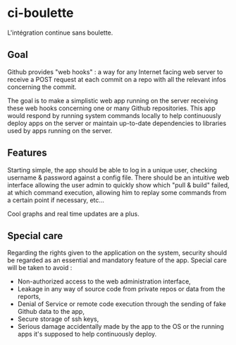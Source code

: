 # ci-boulette

L'intégration continue sans boulette.

## Goal

Github provides "web hooks" : a way for any Internet facing web server to receive a POST request at each commit on a repo with all the relevant infos concerning the commit.

The goal is to make a simplistic web app running on the server receiving these web hooks concerning one or many Github repositories.
This app would respond by running system commands locally to help continuously deploy apps on the server or maintain up-to-date dependencies
to libraries used by apps running on the server.

## Features

Starting simple, the app should be able to log in a unique user, checking username & password against a config file.
There should be an intuitive web interface allowing the user admin to quickly show which "pull & build" failed,
at which command execution, allowing him to replay some commands from a certain point if necessary, etc...

Cool graphs and real time updates are a plus.

## Special care

Regarding the rights given to the application on the system, security should be regarded as an essential and mandatory feature of the app.
Special care will be taken to avoid :
   * Non-authorized access to the web administration interface,
   * Leakage in any way of source code from private repos or data from the reports,
   * Denial of Service or remote code execution through the sending of fake Github data to the app,
   * Secure storage of ssh keys,
   * Serious damage accidentally made by the app to the OS or the running apps it's supposed to help continuously deploy.

